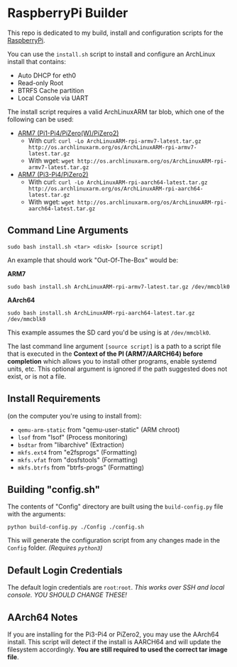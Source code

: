 # RaspberryPi Builder

This repo is dedicated to my build, install and configuration scripts for the
[RaspberryPi](https://www.raspberrypi.org).

You can use the `install.sh` script to install and configure an ArchLinux install
that contains:

- Auto DHCP for eth0
- Read-only Root
- BTRFS Cache partition
- Local Console via UART

The install script requires a valid ArchLinuxARM tar blob, which one of the following
can be used:

- [ARM7 (Pi1-Pi4/PiZero(W)/PiZero2)](http://os.archlinuxarm.org/os/ArchLinuxARM-rpi-armv7-latest.tar.gz)
  - With curl: `curl -Lo ArchLinuxARM-rpi-armv7-latest.tar.gz http://os.archlinuxarm.org/os/ArchLinuxARM-rpi-armv7-latest.tar.gz`
  - With wget: `wget http://os.archlinuxarm.org/os/ArchLinuxARM-rpi-armv7-latest.tar.gz`
- [ARM7 (Pi3-Pi4/PiZero2)](http://os.archlinuxarm.org/os/ArchLinuxARM-rpi-aarch64-latest.tar.gz)
  - With curl: `curl -Lo ArchLinuxARM-rpi-aarch64-latest.tar.gz http://os.archlinuxarm.org/os/ArchLinuxARM-rpi-aarch64-latest.tar.gz`
  - With wget: `wget http://os.archlinuxarm.org/os/ArchLinuxARM-rpi-aarch64-latest.tar.gz`

## Command Line Arguments

`sudo bash install.sh <tar> <disk> [source script]`

An example that should work "Out-Of-The-Box" would be:

**ARM7**

```shell
sudo bash install.sh ArchLinuxARM-rpi-armv7-latest.tar.gz /dev/mmcblk0
```

**AArch64**

```shell
sudo bash install.sh ArchLinuxARM-rpi-aarch64-latest.tar.gz /dev/mmcblk0
```

This example assumes the SD card you'd be using is at `/dev/mmcblk0`.

The last command line argument `[source script]` is a path to a script file that
is executed in the **Context of the PI (ARM7/AARCH64) before completion** which
allows you to install other programs, enable systemd units, etc. This optional
argument is ignored if the path suggested does not exist, or is not a file.

## Install Requirements

(on the computer you're using to install from):

- `qemu-arm-static` from "qemu-user-static" (ARM chroot)
- `lsof` from "lsof" (Process monitoring)
- `bsdtar` from "libarchive" (Extraction)
- `mkfs.ext4` from "e2fsprogs" (Formatting)
- `mkfs.vfat` from "dosfstools" (Formatting)
- `mkfs.btrfs` from "btrfs-progs" (Formatting)

## Building "config.sh"

The contents of "Config" directory are built using the `build-config.py` file with
the arguments:

```shell
python build-config.py ./Config ./config.sh
```

This will generate the configuration script from any changes made in the `Config`
folder. *(Requires `python3`)*

## Default Login Credentials

The default login credentials are `root`:`root`. *This works over SSH and local*
*console.* *YOU SHOULD CHANGE THESE!*

## AArch64 Notes

If you are installing for the Pi3-Pi4 or PiZero2, you may use the AArch64 install.
This script will detect if the install is AARCH64 and will update the filesystem
accordingly. **You are still required to used the correct tar image file**.
